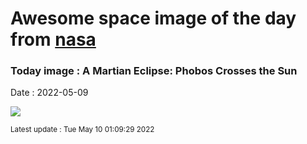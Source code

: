 
# Awesome space image of the day from [nasa](https://api.nasa.gov/)

### Today image : A Martian Eclipse: Phobos Crosses the Sun

Date : 2022-05-09


![](https://www.youtube.com/embed/aKK7vS2CHC8?rel=0)

<small>Latest update : Tue May 10 01:09:29 2022</small>


